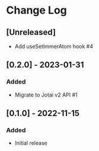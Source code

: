 # Change Log

## [Unreleased]
- Add useSetImmerAtom hook #4

## [0.2.0] - 2023-01-31
### Added
- Migrate to Jotai v2 API #1

## [0.1.0] - 2022-11-15
### Added
- Initial release
